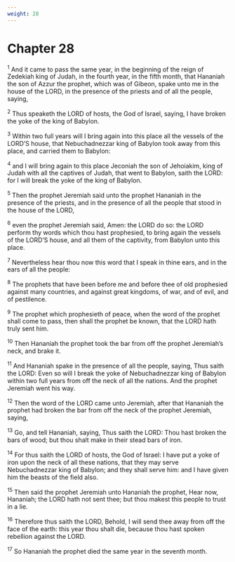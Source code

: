 ```yaml
---
weight: 28
---
```


# Chapter 28

<sup>1</sup> And it came to pass the same year, in the beginning of the reign of Zedekiah king of Judah, in the fourth year, in the fifth month, that Hananiah the son of Azzur the prophet, which was of Gibeon, spake unto me in the house of the LORD, in the presence of the priests and of all the people, saying, 

<sup>2</sup> Thus speaketh the LORD of hosts, the God of Israel, saying, I have broken the yoke of the king of Babylon. 

<sup>3</sup> Within two full years will I bring again into this place all the vessels of the LORD’S house, that Nebuchadnezzar king of Babylon took away from this place, and carried them to Babylon: 

<sup>4</sup> and I will bring again to this place Jeconiah the son of Jehoiakim, king of Judah with all the captives of Judah, that went to Babylon, saith the LORD: for I will break the yoke of the king of Babylon. 

<sup>5</sup> Then the prophet Jeremiah said unto the prophet Hananiah in the presence of the priests, and in the presence of all the people that stood in the house of the LORD, 

<sup>6</sup> even the prophet Jeremiah said, Amen: the LORD do so: the LORD perform thy words which thou hast prophesied, to bring again the vessels of the LORD’S house, and all them of the captivity, from Babylon unto this place. 

<sup>7</sup> Nevertheless hear thou now this word that I speak in thine ears, and in the ears of all the people: 

<sup>8</sup> The prophets that have been before me and before thee of old prophesied against many countries, and against great kingdoms, of war, and of evil, and of pestilence. 

<sup>9</sup> The prophet which prophesieth of peace, when the word of the prophet shall come to pass, then shall the prophet be known, that the LORD hath truly sent him. 

<sup>10</sup> Then Hananiah the prophet took the bar from off the prophet Jeremiah’s neck, and brake it. 

<sup>11</sup> And Hananiah spake in the presence of all the people, saying, Thus saith the LORD: Even so will I break the yoke of Nebuchadnezzar king of Babylon within two full years from off the neck of all the nations. And the prophet Jeremiah went his way. 

<sup>12</sup> Then the word of the LORD came unto Jeremiah, after that Hananiah the prophet had broken the bar from off the neck of the prophet Jeremiah, saying, 

<sup>13</sup> Go, and tell Hananiah, saying, Thus saith the LORD: Thou hast broken the bars of wood; but thou shalt make in their stead bars of iron. 

<sup>14</sup> For thus saith the LORD of hosts, the God of Israel: I have put a yoke of iron upon the neck of all these nations, that they may serve Nebuchadnezzar king of Babylon; and they shall serve him: and I have given him the beasts of the field also. 

<sup>15</sup> Then said the prophet Jeremiah unto Hananiah the prophet, Hear now, Hananiah; the LORD hath not sent thee; but thou makest this people to trust in a lie. 

<sup>16</sup> Therefore thus saith the LORD, Behold, I will send thee away from off the face of the earth: this year thou shalt die, because thou hast spoken rebellion against the LORD. 

<sup>17</sup> So Hananiah the prophet died the same year in the seventh month. 


